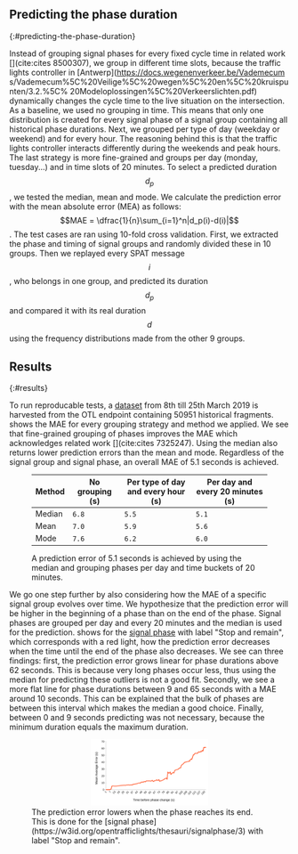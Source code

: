 ## Predicting the phase duration
{:#predicting-the-phase-duration}
 
Instead of grouping signal phases for every fixed cycle time in related work [](cite:cites 8500307), we group in different time slots, because the traffic lights controller in [Antwerp](https://docs.wegenenverkeer.be/Vademecum
s/Vademecum%5C%20Veilige%5C%20wegen%5C%20en%5C%20kruispunten/3.2.%5C%
20Modeloplossingen%5C%20Verkeerslichten.pdf) dynamically changes the cycle time to the live situation on the intersection. As a baseline, we used no grouping in time. This means that only one distribution is created for every signal phase of a  signal group containing all historical phase durations. Next, we grouped per type of day (weekday or weekend) and for every hour. The reasoning behind this is that the traffic lights controller interacts differently during the weekends and peak hours. The last strategy is more fine-grained and groups per day (monday, tuesday...) and in time slots of 20 minutes.
To select a predicted duration $$d_p$$, we tested the median, mean and mode. We calculate the prediction error with the mean absolute error (MEA) as follows: 
$$MAE = \dfrac{1}{n}\sum_{i=1}^n|d_p(i)-d(i)|$$ .
The test cases are ran using 10-fold cross validation. First, we extracted the phase and timing of signal groups and randomly divided these in 10 groups. Then we replayed every SPAT message $$i$$, who belongs in one group, and predicted its duration $$d_p$$ and compared it with its real duration $$d$$ using the frequency distributions made from the other 9 groups.

## Results
{:#results}

To run reproducable tests, a [dataset](https://github.com/kridhaen/OpenTrafficLightsData) from 8th till 25th March 2019 is harvested from the OTL endpoint containing 50951 historical fragments.
[](#mae-prediction) shows the MAE for every grouping strategy and method we applied. We see that fine-grained grouping of phases improves the MAE which acknowledges related work [](cite:cites 7325247). Using the median also returns lower prediction errors than the mean and mode. Regardless of the signal group and signal phase, an overall MAE of 5.1 seconds is achieved.  

<figure id="mae-prediction" class="table" markdown="1">

| Method                   | No grouping (s) | Per type of day and every hour (s)  | Per day and every 20 minutes (s) |
| ------------------------ |------------|------------------------------------|------------------------------|
| Median                   | <code>6.8</code>        | <code>5.5</code>     							 | <code>5.1</code>      					| 
| Mean               	   | <code>7.0</code>        | <code>5.9</code>       						 | <code>5.6</code>					        |           
| Mode 					   | <code>7.6</code>        | <code>6.2</code>    							 | <code>6.0</code>				        | 

<figcaption markdown="block">
A prediction error of 5.1 seconds is achieved by using the median and grouping phases per day and time buckets of 20 minutes.
</figcaption>
</figure>

We go one step further by also considering how the MAE of a specific signal group evolves over time. We hypothesize that the prediction error will be higher in the beginning of a phase than on the end of the phase.
Signal phases are grouped per day and every 20 minutes and the median is used for the prediction.
 [](#time-till-transition) shows for the [signal phase](https://w3id.org/opentrafficlights/thesauri/signalphase/3) with label "Stop and remain", which corresponds with a red light, how the prediction error decreases when the time until the end of the phase also decreases. We see can three findings: first, the prediction error grows linear for phase durations above 62 seconds. This is because very long phases occur less, thus using the median for predicting these outliers is not a good fit. Secondly, we see a more flat line for phase durations between 9 and 65 seconds with a MAE around 10 seconds. This can be explained that the bulk of phases are between this interval which makes the median a good choice. Finally, between 0 and 9 seconds predicting was not necessary, because the minimum duration equals the maximum duration.

<figure id="time-till-transition">
<center>
<img style="height: auto; width: 50%" src="img/time-till-transition-2.svg">
</center>
<figcaption markdown="block">
The prediction error lowers when the phase reaches its end. This is done for the [signal phase](https://w3id.org/opentrafficlights/thesauri/signalphase/3) with label "Stop and remain".
</figcaption>
</figure>